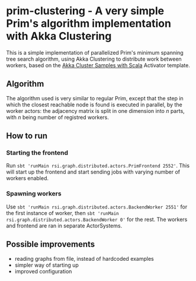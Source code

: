 # prim-clustering - A very simple Prim's algorithm implementation with Akka Clustering
This is a simple implementation of parallelized Prim's minimum spanning tree search
algorithm, using Akka Clustering to distribute work between workers, based on the 
[Akka Cluster Samples with Scala](http://www.typesafe.com/activator/template/akka-sample-cluster-scala)
Activator template.

## Algorithm
The algorithm used is very similar to regular Prim, except that the step in which
the closest reachable node is found is executed in parallel, by the worker actors: 
the adjacency matrix is split in one dimension into _n_ parts, with _n_ being number of
registred workers.

## How to run

### Starting the frontend
Run `sbt 'runMain rsi.graph.distributed.actors.PrimFrontend 2552'`. 
This will start up the frontend and start sending jobs with varying number of workers enabled.

### Spawning workers
Use `sbt 'runMain rsi.graph.distributed.actors.BackendWorker 2551'` for the first instance of worker, then 
`sbt 'runMain rsi.graph.distributed.actors.BackendWorker 0'` for the rest. The workers and frontend are ran in
separate ActorSystems.

## Possible improvements
  - reading graphs from file, instead of hardcoded examples
  - simpler way of starting up
  - improved configuration 
